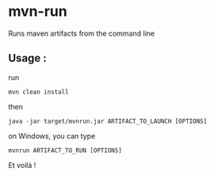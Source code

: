 # mvn-run
Runs maven artifacts from the command line

## Usage :

run

	mvn clean install

then

	java -jar target/mvnrun.jar ARTIFACT_TO_LAUNCH [OPTIONS]

on Windows, you can type

	mvnrun ARTIFACT_TO_RUN [OPTIONS]

Et voilà !

